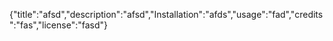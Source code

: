 {"title":"afsd","description":"afsd","Installation":"afds","usage":"fad","credits":"fas","license":"fasd"}